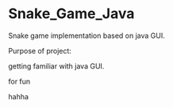 # Snake_Game_Java

Snake game implementation based on java GUI. 

Purpose of project:

getting familiar with java GUI.

for fun

hahha